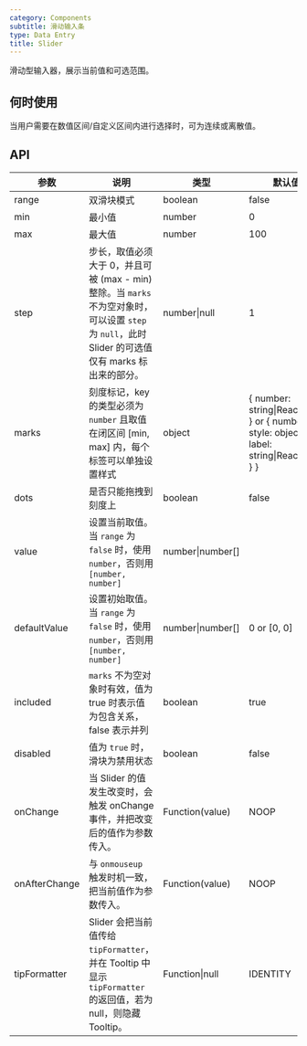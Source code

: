```yaml
---
category: Components
subtitle: 滑动输入条
type: Data Entry
title: Slider
---
```


滑动型输入器，展示当前值和可选范围。

## 何时使用

当用户需要在数值区间/自定义区间内进行选择时，可为连续或离散值。

## API

| 参数       | 说明            | 类型         | 默认值       |
|------------|----------------|-------------|--------------|
| range          | 双滑块模式 | boolean          | false
| min            | 最小值 | number			| 0
| max            | 最大值 | number			| 100
| step           | 步长，取值必须大于 0，并且可被 (max - min) 整除。当 `marks` 不为空对象时，可以设置 `step` 为 `null`，此时 Slider 的可选值仅有 marks 标出来的部分。 | number\|null	| 1
| marks          | 刻度标记，key 的类型必须为 `number` 且取值在闭区间 [min, max] 内，每个标签可以单独设置样式 | object | { number: string\|ReactNode } or { number: { style: object, label: string\|ReactNode } }
| dots           | 是否只能拖拽到刻度上 | boolean | false
| value          | 设置当前取值。当 `range` 为 `false` 时，使用 `number`，否则用 `[number, number]`   | number\|number[] |
| defaultValue   | 设置初始取值。当 `range` 为 `false` 时，使用 `number`，否则用 `[number, number]`   | number\|number[] | 0 or [0, 0]
| included       | `marks` 不为空对象时有效，值为 true 时表示值为包含关系，false 表示并列 | boolean			 | true
| disabled       | 值为 `true` 时，滑块为禁用状态 | boolean 			| false
| onChange       | 当 Slider 的值发生改变时，会触发 onChange 事件，并把改变后的值作为参数传入。 | Function(value) | NOOP
| onAfterChange  | 与 `onmouseup` 触发时机一致，把当前值作为参数传入。 | Function(value) | NOOP
| tipFormatter   | Slider 会把当前值传给 `tipFormatter`，并在 Tooltip 中显示 `tipFormatter` 的返回值，若为 null，则隐藏 Tooltip。 | Function\|null | IDENTITY
